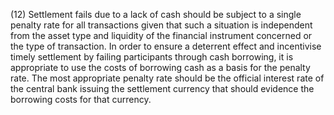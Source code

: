 (12) Settlement fails due to a lack of cash should be subject to a single penalty rate for all transactions given that such a situation is independent from the asset type and liquidity of the financial instrument concerned or the type of transaction. In order to ensure a deterrent effect and incentivise timely settlement by failing participants through cash borrowing, it is appropriate to use the costs of borrowing cash as a basis for the penalty rate. The most appropriate penalty rate should be the official interest rate of the central bank issuing the settlement currency that should evidence the borrowing costs for that currency.